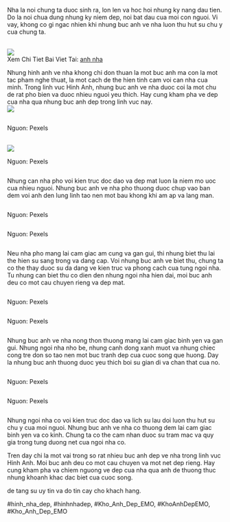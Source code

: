 <main>
<div class="container">
<p>Nha la noi chung ta duoc sinh ra, lon len va hoc hoi nhung ky nang dau tien. Do la noi chua dung nhung ky niem dep, noi bat dau cua moi con nguoi. Vi vay, khong co gi ngac nhien khi nhung buc anh ve nha luon thu hut su chu y cua chung ta.</p><br><img src="https://khoanhdepemo.com/wp-content/uploads/2024/12/image-2511.png"></br>
Xem Chi Tiet Bai Viet Tai: <a href="https://khoanhdepemo.com/anh-nha-dep/">anh nha</a>
<p>Nhung hinh anh ve nha khong chi don thuan la mot buc anh ma con la mot tac pham nghe thuat, la mot cach de the hien tinh cam voi can nha cua minh. Trong linh vuc Hinh Anh, nhung buc anh ve nha duoc coi la mot chu de rat pho bien va duoc nhieu nguoi yeu thich. Hay cung kham pha ve dep cua nha qua nhung buc anh dep trong linh vuc nay.<br><img src="https://khoanhdepemo.com/wp-content/uploads/2024/12/anh-nha-dep.webp"></br>
<div class="row">
<div class="column">

<p class="caption">Nguon: Pexels</p><br><img src="https://khoanhdepemo.com/wp-content/uploads/2024/12/image-2509-1024x576.png"></br>
</div>
<div class="column">

<p class="caption">Nguon: Pexels
</div>
</div>
<p>Nhung can nha pho voi kien truc doc dao va dep mat luon la niem mo uoc cua nhieu nguoi. Nhung buc anh ve nha pho thuong duoc chup vao ban dem voi anh den lung linh tao nen mot bau khong khi am ap va lang man.</p>
<div class="row">
<div class="column">

<p class="caption">Nguon: Pexels
</div>
<div class="column">

<p class="caption">Nguon: Pexels</p>
</div>
</div>
<p>Neu nha pho mang lai cam giac am cung va gan gui, thi nhung biet thu lai the hien su sang trong va dang cap. Voi nhung buc anh ve biet thu, chung ta co the thay duoc su da dang ve kien truc va phong cach cua tung ngoi nha. Tu nhung can biet thu co dien den nhung ngoi nha hien dai, moi buc anh deu co mot cau chuyen rieng va dep mat.</p>
<div class="row">
<div class="column">

<p class="caption">Nguon: Pexels</p>
</div>
<div class="column">

<p class="caption">Nguon: Pexels</p>
</div>
</div>
<p>Nhung buc anh ve nha nong thon thuong mang lai cam giac binh yen va gan gui. Nhung ngoi nha nho be, nhung canh dong xanh muot va nhung chiec cong tre don so tao nen mot buc tranh dep cua cuoc song que huong. Day la nhung buc anh thuong duoc yeu thich boi su gian di va chan that cua no.</p>
<div class="row">
<div class="column">

<p class="caption">Nguon: Pexels</p>
</div>
<div class="column">

<p class="caption">Nguon: Pexels</p>
</div>
</div>
<p>Nhung ngoi nha co voi kien truc doc dao va lich su lau doi luon thu hut su chu y cua moi nguoi. Nhung buc anh ve nha co thuong dem lai cam giac binh yen va co kinh. Chung ta co the cam nhan duoc su tram mac va quy gia trong tung duong net cua ngoi nha co.</p>
<p>Tren day chi la mot vai trong so rat nhieu buc anh dep ve nha trong linh vuc Hinh Anh. Moi buc anh deu co mot cau chuyen va mot net dep rieng. Hay cung kham pha va chiem nguong ve dep cua nha qua anh de thuong thuc nhung khoanh khac dac biet cua cuoc song.</p>
</div>
</main><p>de tang su uy tin va do tin cay cho khach hang.</p>
#hinh_nha_dep, #hinhnhadep, #Kho_Anh_Dep_EMO, #KhoAnhDepEMO, #Kho_Anh_Dep_EMO
